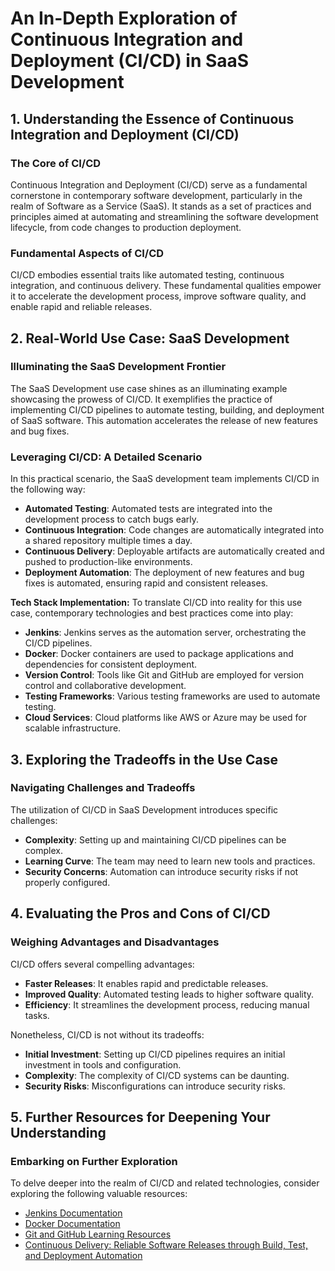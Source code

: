 # An In-Depth Exploration of Continuous Integration and Deployment (CI/CD) in SaaS Development

## 1. Understanding the Essence of Continuous Integration and Deployment (CI/CD)

### The Core of CI/CD
Continuous Integration and Deployment (CI/CD) serve as a fundamental cornerstone in contemporary software development, particularly in the realm of Software as a Service (SaaS). It stands as a set of practices and principles aimed at automating and streamlining the software development lifecycle, from code changes to production deployment.

### Fundamental Aspects of CI/CD
CI/CD embodies essential traits like automated testing, continuous integration, and continuous delivery. These fundamental qualities empower it to accelerate the development process, improve software quality, and enable rapid and reliable releases.

## 2. Real-World Use Case: SaaS Development

### Illuminating the SaaS Development Frontier
The SaaS Development use case shines as an illuminating example showcasing the prowess of CI/CD. It exemplifies the practice of implementing CI/CD pipelines to automate testing, building, and deployment of SaaS software. This automation accelerates the release of new features and bug fixes.

### Leveraging CI/CD: A Detailed Scenario
In this practical scenario, the SaaS development team implements CI/CD in the following way:

- **Automated Testing**: Automated tests are integrated into the development process to catch bugs early.
- **Continuous Integration**: Code changes are automatically integrated into a shared repository multiple times a day.
- **Continuous Delivery**: Deployable artifacts are automatically created and pushed to production-like environments.
- **Deployment Automation**: The deployment of new features and bug fixes is automated, ensuring rapid and consistent releases.

**Tech Stack Implementation:**
To translate CI/CD into reality for this use case, contemporary technologies and best practices come into play:

- **Jenkins**: Jenkins serves as the automation server, orchestrating the CI/CD pipelines.
- **Docker**: Docker containers are used to package applications and dependencies for consistent deployment.
- **Version Control**: Tools like Git and GitHub are employed for version control and collaborative development.
- **Testing Frameworks**: Various testing frameworks are used to automate testing.
- **Cloud Services**: Cloud platforms like AWS or Azure may be used for scalable infrastructure.

## 3. Exploring the Tradeoffs in the Use Case

### Navigating Challenges and Tradeoffs
The utilization of CI/CD in SaaS Development introduces specific challenges:

- **Complexity**: Setting up and maintaining CI/CD pipelines can be complex.
- **Learning Curve**: The team may need to learn new tools and practices.
- **Security Concerns**: Automation can introduce security risks if not properly configured.

## 4. Evaluating the Pros and Cons of CI/CD

### Weighing Advantages and Disadvantages
CI/CD offers several compelling advantages:

- **Faster Releases**: It enables rapid and predictable releases.
- **Improved Quality**: Automated testing leads to higher software quality.
- **Efficiency**: It streamlines the development process, reducing manual tasks.

Nonetheless, CI/CD is not without its tradeoffs:

- **Initial Investment**: Setting up CI/CD pipelines requires an initial investment in tools and configuration.
- **Complexity**: The complexity of CI/CD systems can be daunting.
- **Security Risks**: Misconfigurations can introduce security risks.

## 5. Further Resources for Deepening Your Understanding

### Embarking on Further Exploration
To delve deeper into the realm of CI/CD and related technologies, consider exploring the following valuable resources:

- [Jenkins Documentation](https://www.jenkins.io/doc/)
- [Docker Documentation](https://docs.docker.com/)
- [Git and GitHub Learning Resources](https://docs.github.com/en)
- [Continuous Delivery: Reliable Software Releases through Build, Test, and Deployment Automation](https://www.amazon.com/Continuous-Delivery-Deployment-Automation-Addison-Wesley/dp/0321601912)
